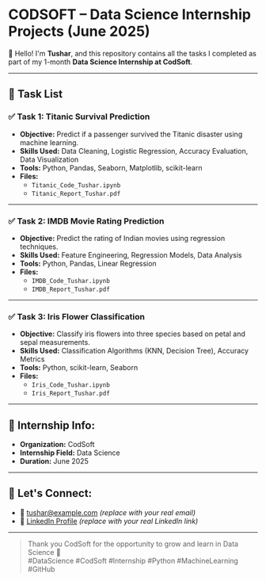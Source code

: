 
# CODSOFT – Data Science Internship Projects (June 2025)

👋 Hello! I'm **Tushar**, and this repository contains all the tasks I completed as part of my 1-month **Data Science Internship at CodSoft**.

---

## 📁 Task List

### ✅ Task 1: Titanic Survival Prediction
- **Objective:** Predict if a passenger survived the Titanic disaster using machine learning.
- **Skills Used:** Data Cleaning, Logistic Regression, Accuracy Evaluation, Data Visualization
- **Tools:** Python, Pandas, Seaborn, Matplotlib, scikit-learn
- **Files:** 
  - `Titanic_Code_Tushar.ipynb`
  - `Titanic_Report_Tushar.pdf`

---

### ✅ Task 2: IMDB Movie Rating Prediction
- **Objective:** Predict the rating of Indian movies using regression techniques.
- **Skills Used:** Feature Engineering, Regression Models, Data Analysis
- **Tools:** Python, Pandas, Linear Regression
- **Files:** 
  - `IMDB_Code_Tushar.ipynb`
  - `IMDB_Report_Tushar.pdf`

---

### ✅ Task 3: Iris Flower Classification
- **Objective:** Classify iris flowers into three species based on petal and sepal measurements.
- **Skills Used:** Classification Algorithms (KNN, Decision Tree), Accuracy Metrics
- **Tools:** Python, scikit-learn, Seaborn
- **Files:** 
  - `Iris_Code_Tushar.ipynb`
  - `Iris_Report_Tushar.pdf`

---

## 📌 Internship Info:
- **Organization:** CodSoft
- **Internship Field:** Data Science
- **Duration:** June 2025

---

## 🔗 Let's Connect:
- 📧 tushar@example.com *(replace with your real email)*
- 🔗 [LinkedIn Profile](https://www.linkedin.com) *(replace with your real LinkedIn link)*

---

> Thank you CodSoft for the opportunity to grow and learn in Data Science 🙌  
> #DataScience #CodSoft #Internship #Python #MachineLearning #GitHub
